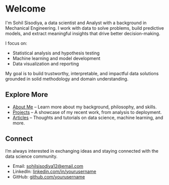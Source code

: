 # Welcome

I'm Sohil Sisodiya, a data scientist and Analyst with a background in Mechanical Engineering. I work with data to solve problems, build predictive models, and extract meaningful insights that drive better decision-making.

I focus on:

- Statistical analysis and hypothesis testing  
- Machine learning and model development  
- Data visualization and reporting
<!-- - Natural language processing and automation -->

My goal is to build trustworthy, interpretable, and impactful data solutions grounded in solid methodology and domain understanding.


## Explore More

- [About Me](about.md) – Learn more about my background, philosophy, and skills.  
- [Projects](projects/index.md) – A showcase of my recent work, from analysis to deployment.  
- [Articles](#) – Thoughts and tutorials on data science, machine learning, and more.



## Connect

I’m always interested in exchanging ideas and staying connected with the data science community.

- Email: [sohilsisodiya12@email.com](mailto:sohilsisodiya12@gmail.com)
- LinkedIn: [linkedin.com/in/yourusername](#)  
- GitHub: [github.com/yourusername](#)